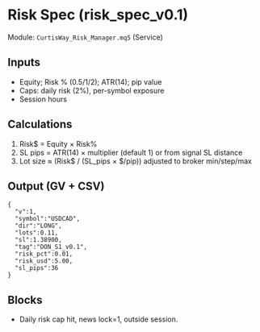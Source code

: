 # Risk Spec (risk_spec_v0.1)

Module: `CurtisWay_Risk_Manager.mq5` (Service)

## Inputs
- Equity; Risk % (0.5/1/2); ATR(14); pip value
- Caps: daily risk (2%), per-symbol exposure
- Session hours

## Calculations
1. Risk$ = Equity × Risk%
2. SL pips = ATR(14) × multiplier (default 1) or from signal SL distance
3. Lot size ≈ (Risk$ / (SL_pips × $/pip)) adjusted to broker min/step/max

## Output (GV + CSV)
```
{
  "v":1,
  "symbol":"USDCAD",
  "dir":"LONG",
  "lots":0.11,
  "sl":1.38900,
  "tag":"DON_S1_v0.1",
  "risk_pct":0.01,
  "risk_usd":5.00,
  "sl_pips":36
}
```

## Blocks
- Daily risk cap hit, news lock=1, outside session.